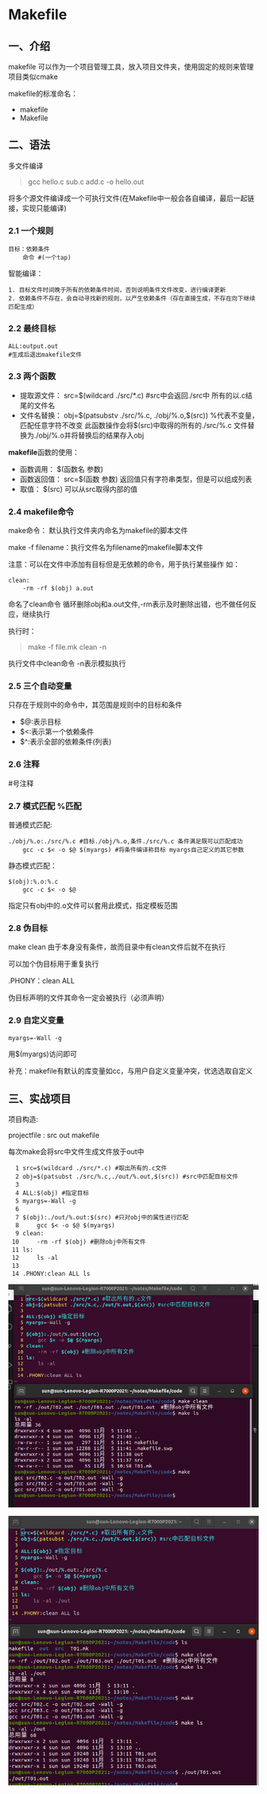 # Makefile

## 一、介绍

makefile 可以作为一个项目管理工具，放入项目文件夹，使用固定的规则来管理项目类似cmake

makefile的标准命名：
- makefile
- Makefile

## 二、语法

多文件编译
> gcc hello.c sub.c add.c -o hello.out

将多个源文件编译成一个可执行文件(在Makefile中一般会各自编译，最后一起链接，实现只能编译)

### 2.1 一个规则
```
目标：依赖条件
    命令 #(一个tap)
```
智能编译：

    1. 目标文件时间晚于所有的依赖条件时间，否则说明条件文件改变，进行编译更新
    2. 依赖条件不存在，会自动寻找新的规则，以产生依赖条件（存在直接生成，不存在向下继续匹配生成）

### 2.2 最终目标

```
ALL:output.out
#生成后退出makefile文件
```

### 2.3 两个函数

- 提取源文件：
    src=$(wildcard ./src/*.c) #src中会返回./src中 所有的以.c结尾的文件名
- 文件名替换：
    obj=\$(patsubstv ./src/\%.c, \./obj/\%.o,\$(src))
    \%代表不变量，匹配任意字符不改变
    此函数操作会将$(src)中取得的所有的./src/\%.c 文件替换为./obj/\%.o并将替换后的结果存入obj

**makefile**函数的使用：

- 函数调用： $(函数名 参数)
- 函数返回值： src=$(函数 参数) 返回值只有字符串类型，但是可以组成列表
- 取值： $(src) 可以从src取得内部的值

### 2.4 makefile命令

make命令： 默认执行文件夹内命名为makefile的脚本文件

make -f filename：执行文件名为filename的makefile脚本文件

注意：可以在文件中添加有目标但是无依赖的命令，用于执行某些操作
如：
```
clean:
    -rm -rf $(obj) a.out
```
命名了clean命令 循环删除obj和a.out文件,-rm表示及时删除出错，也不做任何反应，继续执行

执行时：

> make -f file.mk clean -n 

执行文件中clean命令 -n表示模拟执行

### 2.5 三个自动变量

只存在于规则中的命令中，其范围是规则中的目标和条件

- \$@:表示目标
- \$<:表示第一个依赖条件
- \$^:表示全部的依赖条件(列表)
  
### 2.6 注释

\#号注释

### 2.7 模式匹配 \%匹配

普通模式匹配:
```
./obj/%.o:./src/%.c #目标./obj/%.o,条件./src/%.c 条件满足既可以匹配成功
    gcc -c $< -o $@ $(myargs) #将条件编译称目标 myargs自己定义的其它参数
```
静态模式匹配：
```
$(obj):%.o:%.c
    gcc -c $< -o $@
```
指定只有obj中的.o文件可以套用此模式，指定模板范围

### 2.8 伪目标

make clean 由于本身没有条件，故而目录中有clean文件后就不在执行

可以加个伪目标用于重复执行

.PHONY：clean ALL

伪目标声明的文件其命令一定会被执行（必须声明）
### 2.9 自定义变量
```
myargs=-Wall -g
```
用$(myargs)访问即可

补充：makefile有默认的库变量如cc，与用户自定义变量冲突，优选选取自定义
## 三、实战项目

项目构造: 

projectfile : src out makefile

每次make会将src中文件生成文件放于out中

```
  1 src=$(wildcard ./src/*.c) #取出所有的.c文件
  2 obj=$(patsubst ./src/%.c,./out/%.out,$(src)) #src中匹配目标文件
  3 
  4 ALL:$(obj) #指定目标
  5 myargs=-Wall -g
  6 
  7 $(obj):./out/%.out:$(src) #只对obj中的属性进行匹配
  8     gcc $< -o $@ $(myargs)
  9 clean:
 10     -rm -rf $(obj) #删除obj中所有文件
 11 ls:
 12     ls -al
 13 
 14 .PHONY:clean ALL ls                         
```
![alt](./imgs/Snipaste_2024-11-05_11-42-27.png)

![alt](./imgs/Snipaste_2024-11-05_13-11-55.png)
